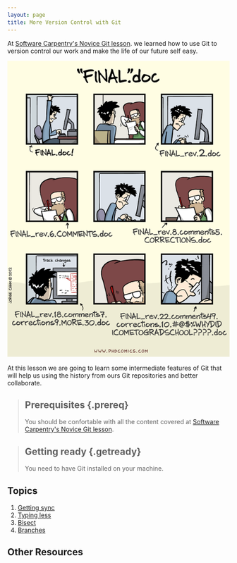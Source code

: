 ```yaml
---
layout: page
title: More Version Control with Git
---
```


At [Software Carpentry's Novice Git lesson](https://swcarpentry.github.io/git-novice/).
we learned how to use Git to version control our work
and make the life of our future self easy.

!["Final".doc from phdcomics.com](fig/phd101212s.png)

At this lesson
we are going to learn some intermediate features of Git
that will help us using the history from ours Git repositories
and better collaborate.

> ## Prerequisites {.prereq}
>
> You should be confortable with all the content covered
> at [Software Carpentry's Novice Git lesson](https://swcarpentry.github.io/git-novice/).

> ## Getting ready {.getready}
>
> You need to have Git installed on your machine.

## Topics

1.  [Getting sync](01-getting-sync.html)
2.  [Typing less](02-alias.html)
3.  [Bisect](03-bisect.html)
3.  [Branches](04-branches.html)
<!-- FIXME Write

4.  [Pull Request](05-pr.html)
5.  [Rebase](06-rebase.html)
-->

## Other Resources

<!-- FIXME Write

*   [Reference](reference.html)
*   [Discussion](discussion.html)
*   [Instructor's Guide](instructors.html)
-->
